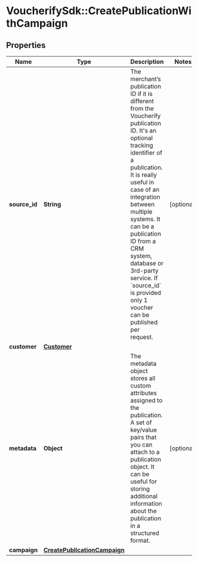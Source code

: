 # VoucherifySdk::CreatePublicationWithCampaign

## Properties

| Name | Type | Description | Notes |
| ---- | ---- | ----------- | ----- |
| **source_id** | **String** | The merchant’s publication ID if it is different from the Voucherify publication ID. It&#39;s an optional tracking identifier of a publication. It is really useful in case of an integration between multiple systems. It can be a publication ID from a CRM system, database or 3rd-party service. If &#x60;source_id&#x60; is provided only 1 voucher can be published per request. | [optional] |
| **customer** | [**Customer**](Customer.md) |  |  |
| **metadata** | **Object** | The metadata object stores all custom attributes assigned to the publication. A set of key/value pairs that you can attach to a publication object. It can be useful for storing additional information about the publication in a structured format. | [optional] |
| **campaign** | [**CreatePublicationCampaign**](CreatePublicationCampaign.md) |  |  |

